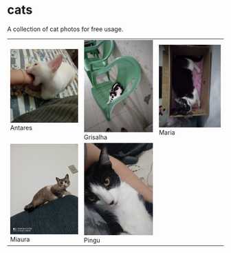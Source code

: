 # cats

A collection of cat photos for free usage.

<table><tr><td><img src="./cats/Antares/antares_1.jpg" width="250">Antares</td><td><img src="./cats/Grisalha/grisalha_1.jpg" width="250">Grisalha</td><td><img src="./cats/Maria/maria_1.jpg" width="250">Maria</td></tr><tr><td><img src="./cats/Miaura/miaura_1.jpg" width="250">Miaura</td><td><img src="./cats/Pingu/pingu_1.jpg" width="250">Pingu</td></tr></table>
